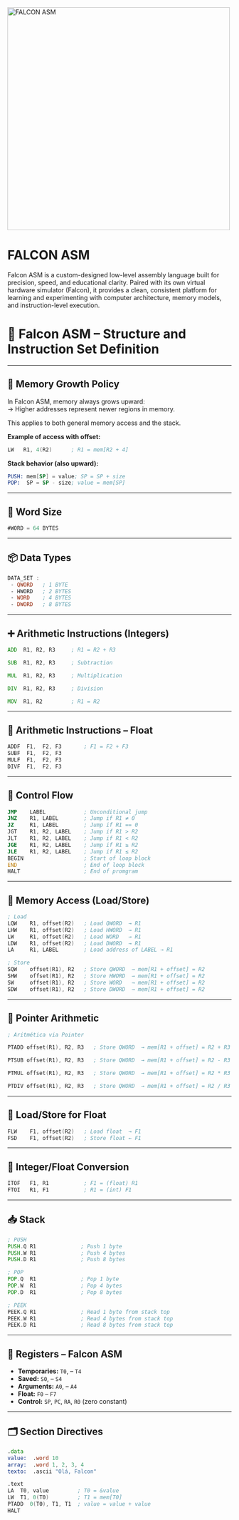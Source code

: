 <img src="https://github.com/user-attachments/assets/00e072c9-edb8-4e00-8505-079a7d01152d" alt="FALCON ASM" width="500"/>


# FALCON ASM
 Falcon ASM is a custom-designed low-level assembly language built for precision, speed, and educational clarity. Paired with its own virtual hardware simulator (Falcon), it provides a clean, consistent platform for learning and experimenting with computer architecture, memory models, and instruction-level execution.

# 🦅 Falcon ASM – Structure and Instruction Set Definition



---

## 🧠 Memory Growth Policy

In Falcon ASM, memory always grows upward:  
→ Higher addresses represent newer regions in memory.

This applies to both general memory access and the stack.

**Example of access with offset:**

```asm
LW   R1, 4(R2)      ; R1 = mem[R2 + 4]
```

**Stack behavior (also upward):**

```asm
PUSH: mem[SP] = value; SP = SP + size  
POP:  SP = SP - size; value = mem[SP]
```

---

## 📏 Word Size

```asm
#WORD = 64 BYTES
```

---

## 📦 Data Types

```asm
DATA_SET : 
 - QWORD   ; 1 BYTE
 - HWORD   ; 2 BYTES
 - WORD    ; 4 BYTES
 - DWORD   ; 8 BYTES
```

---

## ➕ Arithmetic Instructions (Integers)

```asm
ADD  R1, R2, R3     ; R1 = R2 + R3

SUB  R1, R2, R3     ; Subtraction

MUL  R1, R2, R3     ; Multiplication

DIV  R1, R2, R3     ; Division

MOV  R1, R2         ; R1 = R2
```

---

## 🔢 Arithmetic Instructions – Float

```asm
ADDF  F1,  F2, F3       ; F1 = F2 + F3
SUBF  F1,  F2, F3
MULF  F1,  F2, F3
DIVF  F1,  F2, F3
```

---

## 🔁 Control Flow

```asm
JMP    LABEL            ; Unconditional jump
JNZ    R1, LABEL        ; Jump if R1 ≠ 0
JZ     R1, LABEL        ; Jump if R1 == 0
JGT    R1, R2, LABEL    ; Jump if R1 > R2
JLT    R1, R2, LABEL    ; Jump if R1 < R2
JGE    R1, R2, LABEL    ; Jump if R1 ≥ R2
JLE    R1, R2, LABEL    ; Jump if R1 ≤ R2
BEGIN                   ; Start of loop block
END                     ; End of loop block
HALT                    ; End of promgram
```

---

## 💾 Memory Access (Load/Store)

```asm
; Load
LQW    R1, offset(R2)   ; Load QWORD  → R1
LHW    R1, offset(R2)   ; Load HWORD  → R1
LW     R1, offset(R2)   ; Load WORD   → R1
LDW    R1, offset(R2)   ; Load DWORD  → R1
LA     R1, LABEL        ; Load address of LABEL → R1

; Store 
SQW    offset(R1), R2   ; Store QWORD  → mem[R1 + offset] = R2
SHW    offset(R1), R2   ; Store HWORD  → mem[R1 + offset] = R2
SW     offset(R1), R2   ; Store WORD   → mem[R1 + offset] = R2
SDW    offset(R1), R2   ; Store DWORD  → mem[R1 + offset] = R2
```

---

## 🧮 Pointer Arithmetic

```asm
; Aritmética via Pointer

PTADD offset(R1), R2, R3   ; Store QWORD  → mem[R1 + offset] = R2 + R3

PTSUB offset(R1), R2, R3   ; Store QWORD  → mem[R1 + offset] = R2 - R3

PTMUL offset(R1), R2, R3   ; Store QWORD  → mem[R1 + offset] = R2 * R3

PTDIV offset(R1), R2, R3   ; Store QWORD  → mem[R1 + offset] = R2 / R3
```

---



## 💾 Load/Store for Float

```asm
FLW    F1, offset(R2)   ; Load float  → F1
FSD    F1, offset(R2)   ; Store float ← F1
```

---

## 🔁 Integer/Float Conversion

```asm
ITOF   F1, R1           ; F1 = (float) R1
FTOI   R1, F1           ; R1 = (int) F1
```

---

## 📥 Stack

```asm
; PUSH
PUSH.Q R1              ; Push 1 byte
PUSH.W R1              ; Push 4 bytes
PUSH.D R1              ; Push 8 bytes

; POP
POP.Q  R1              ; Pop 1 byte
POP.W  R1              ; Pop 4 bytes
POP.D  R1              ; Pop 8 bytes

; PEEK
PEEK.Q R1              ; Read 1 byte from stack top
PEEK.W R1              ; Read 4 bytes from stack top
PEEK.D R1              ; Read 8 bytes from stack top
```

---

## 🧠 Registers – Falcon ASM

- **Temporaries:** `T0`, – `T4`
- **Saved:** `S0`, – `S4`
- **Arguments:** `A0`, – `A4`
- **Float:** `F0` – `F7`
- **Control:** `SP`, `PC`, `RA`, `R0` (zero constant)

---

## 🗂️ Section Directives

```asm
.data
value:  .word 10
array:  .word 1, 2, 3, 4
texto:  .ascii "Olá, Falcon"

.text
LA  T0, value         ; T0 = &value
LW  T1, 0(T0)         ; T1 = mem[T0]
PTADD  0(T0), T1, T1  ; value = value + value
HALT
```
